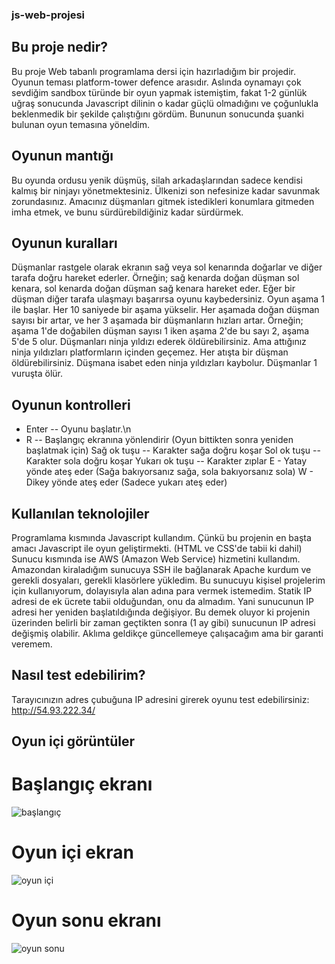 ### js-web-projesi
## Bu proje nedir?
Bu proje Web tabanlı programlama dersi için hazırladığım bir projedir. Oyunun teması platform-tower defence arasıdır. Aslında oynamayı çok sevdiğim sandbox türünde bir oyun yapmak istemiştim, fakat 1-2 günlük uğraş sonucunda Javascript dilinin o kadar güçlü olmadığını ve çoğunlukla beklenmedik bir şekilde çalıştığını gördüm. Bununun sonucunda şuanki bulunan oyun temasına yöneldim.

## Oyunun mantığı
Bu oyunda ordusu yenik düşmüş, silah arkadaşlarından sadece kendisi kalmış bir ninjayı yönetmektesiniz. Ülkenizi son nefesinize kadar savunmak zorundasınız. Amacınız düşmanları gitmek istedikleri konumlara gitmeden imha etmek, ve bunu sürdürebildiğiniz kadar sürdürmek.

## Oyunun kuralları
Düşmanlar rastgele olarak ekranın sağ veya sol kenarında doğarlar ve diğer tarafa doğru hareket ederler. Örneğin; sağ kenarda doğan düşman sol kenara, sol kenarda doğan düşman sağ kenara hareket eder.
Eğer bir düşman diğer tarafa ulaşmayı başarırsa oyunu kaybedersiniz.
Oyun aşama 1 ile başlar. Her 10 saniyede bir aşama yükselir.
Her aşamada doğan düşman sayısı bir artar, ve her 3 aşamada bir düşmanların hızları artar. Örneğin; aşama 1'de doğabilen düşman sayısı 1 iken aşama 2'de bu sayı 2, aşama 5'de 5 olur.
Düşmanları ninja yıldızı ederek öldürebilirsiniz. Ama attığınız ninja yıldızları platformların içinden geçemez.
Her atışta bir düşman öldürebilirsiniz. Düşmana isabet eden ninja yıldızları kaybolur.
Düşmanlar 1 vuruşta ölür.

## Oyunun kontrolleri
 - Enter -- Oyunu başlatır.\n
 - R -- Başlangıç ekranına yönlendirir (Oyun bittikten sonra yeniden başlatmak için)
Sağ ok tuşu -- Karakter sağa doğru koşar
Sol ok tuşu -- Karakter sola doğru koşar
Yukarı ok tuşu -- Karakter zıplar
E - Yatay yönde ateş eder (Sağa bakıyorsanız sağa, sola bakıyorsanız sola)
W - Dikey yönde ateş eder (Sadece yukarı ateş eder)

## Kullanılan teknolojiler
Programlama kısmında Javascript kullandım. Çünkü bu projenin en başta amacı Javascript ile oyun geliştirmekti. (HTML ve CSS'de tabii ki dahil)
Sunucu kısmında ise AWS (Amazon Web Service) hizmetini kullandım. Amazondan kiraladığım sunucuya SSH ile bağlanarak Apache kurdum ve gerekli dosyaları, gerekli klasörlere yükledim.
Bu sunucuyu kişisel projelerim için kullanıyorum, dolayısıyla alan adına para vermek istemedim. Statik IP adresi de ek ücrete tabii olduğundan, onu da almadım.
Yani sunucunun IP adresi her yeniden başlatıldığında değişiyor. Bu demek oluyor ki projenin üzerinden belirli bir zaman geçtikten sonra (1 ay gibi) sunucunun IP adresi değişmiş olabilir. Aklıma geldikçe güncellemeye çalışacağım ama bir garanti veremem.

## Nasıl test edebilirim?
Tarayıcınızın adres çubuğuna IP adresini girerek oyunu test edebilirsiniz: http://54.93.222.34/
## Oyun içi görüntüler
# Başlangıç ekranı
![başlangıç](https://github.com/gecgelenus/js-web-projesi/assets/44176143/608eeabb-3fd3-4f48-8db9-a8c0a4d52c1e)

# Oyun içi ekran
![oyun içi](https://github.com/gecgelenus/js-web-projesi/assets/44176143/ed801ce7-607f-4082-a5bc-e73f64377177)

# Oyun sonu ekranı
![oyun sonu](https://github.com/gecgelenus/js-web-projesi/assets/44176143/63a6487b-e501-47f2-8c2f-8b22837bb13e)

